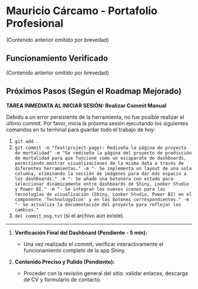 # Mauricio Cárcamo - Portafolio Profesional

(Contenido anterior omitido por brevedad)

## Funcionamiento Verificado

(Contenido anterior omitido por brevedad)

## Próximos Pasos (Según el Roadmap Mejorado)

**TAREA INMEDIATA AL INICIAR SESIÓN: Realizar Commit Manual**

Debido a un error persistente de la herramienta, no fue posible realizar el último commit. Por favor, inicia la próxima sesión ejecutando los siguientes comandos en tu terminal para guardar todo el trabajo de hoy:

1.  `git add .`
2.  `git commit -m "feat(project-page): Rediseña la página de proyecto de mortalidad" -m "Se rediseña la página del proyecto de predicción de mortalidad para que funcione como un escaparate de dashboards, permitiendo mostrar visualizaciones de la misma data a través de diferentes herramientas." -m "- Se implementa un layout de una sola columna, eliminando la sección de imágenes para dar más espacio a los dashboards." -m "- Se añade una botonera con estado para seleccionar dinámicamente entre dashboards de Shiny, Looker Studio y Power BI." -m "- Se integran los nuevos iconos para las tecnologías de visualización (Shiny, Looker Studio, Power BI) en el componente 'TechnologyIcon' y en los botones correspondientes." -m "- Se actualiza la documentación del proyecto para reflejar los cambios."`
3.  `del commit_msg.txt` (si el archivo aún existe).

--- 

1.  **Verificación Final del Dashboard (Pendiente - 5 min):**
    *   Una vez realizado el commit, verificar interactivamente el funcionamiento completo de la app Shiny.

2.  **Contenido Preciso y Pulido (Pendiente):**
    *   Proceder con la revisión general del sitio: validar enlaces, descarga de CV y formulario de contacto.
